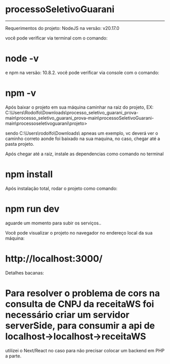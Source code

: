 # processoSeletivoGuarani
-------------------------
Requerimentos do projeto: 
NodeJS na versão: v20.17.0

você pode verificar via terminal com o comando:
# node -v

e npm na versão: 10.8.2.
você pode verificar via console com o comando:
# npm -v 

Após baixar o projeto em sua máquina caminhar na raiz do projeto, EX:
C:\Users\Rodolfo\Downloads\processo_seletivo_guarani_prova-main\processo_seletivo_guarani_prova-main\processoSeletivoGuarani-main\processoseletivoguarani\projeto>

sendo C:\Users\rodolfo\Downloads\ apneas um exemplo, vc deverá ver o caminho correto aonde foi baixado na sua maquina, no caso, chegar até a pasta projeto.

Após chegar até a raiz, instale as dependencias como comando no terminal 

# npm install

Após instalação total, rodar o projeto como comando:

# npm run dev

aguarde um momento para subir os serviços..

Você pode visualizar o projeto no navegador no endereço local da sua máquina: 

# http://localhost:3000/


Detalhes bacanas:

# Para resolver o problema de cors na consulta de CNPJ da receitaWS  foi necessário criar um servidor serverSide, para consumir a api de localhost->localhost->receitaWS
utilizei o Next/React no caso para não precisar colocar um backend em PHP a parte.




